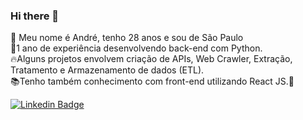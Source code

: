 ### Hi there 👋

<!--
**andre-prado/andre-prado** is a ✨ _special_ ✨ repository because its `README.md` (this file) appears on your GitHub profile.

Here are some ideas to get you started:
- 🔭 I’m currently working on ...
- 🌱 I’m currently learning ...
- 👯 I’m looking to collaborate on ...
- 🤔 I’m looking for help with ...
- 💬 Ask me about ...
- 📫 How to reach me: ...
- 😄 Pronouns: ...
- ⚡ Fun fact: ...
-->

🔭 Meu nome é André, tenho 28 anos e sou de São Paulo<br>
:snake:1 ano de experiência desenvolvendo back-end com Python.<br>
:fire:Alguns projetos envolvem criação de APIs, Web Crawler, Extração, Tratamento e Armazenamento de dados (ETL).<br>
:books:Tenho também conhecimento com front-end utilizando React JS.:green_heart:<br>

[![Linkedin Badge](https://img.shields.io/badge/-LinkedIn-blue?style=flat-square&logo=Linkedin&logoColor=white&link=https://www.linkedin.com/in/andr3prado)](https://www.linkedin.com/in/andreprado-dev/)
